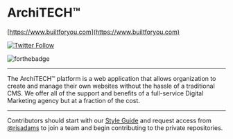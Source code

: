 # ArchiTECH™

[https://www.builtforyou.com](https://www.builtforyou.com)


[![Twitter Follow](https://img.shields.io/twitter/follow/architech_brei.svg?style=for-the-badge&label=Twitter)](https://twitter.com/architech_brei)

![forthebadge](https://forthebadge.com/images/badges/built-with-love.svg)

---

The ArchiTECH™ platform is a web application that allows organization to create and manage their own websites without the hassle of a traditional CMS. We offer all of the support and benefits of a full-service Digital Marketing agency but at a fraction of the cost.

---

Contributors should start with our [Style Guide](https://github.com/BarkleyREI-ArchiTECH/styleguide)
and request access from [@risadams](https://github.com/risadams) to join a team and begin contributing to the private repositories.
